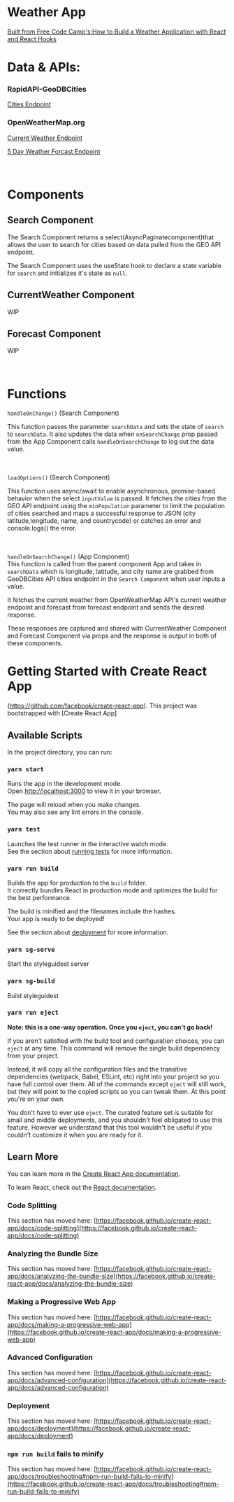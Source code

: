 
# Weather App
[Built from Free Code Camp's:How to Build a Weather Application with React and React Hooks](https://www.freecodecamp.org/news/learn-react-by-building-a-weather-app/)

# Data & APIs:
### RapidAPI-GeoDBCities
 [Cities Endpoint](https://rapidapi.com/wirefreethought/api/geodb-cities)

### OpenWeatherMap.org
[Current Weather Endpoint](https://openweathermap.org/current)
 <br>

[5 Day Weather Forcast Endpoint](https://openweathermap.org/forecast5)
<br>
<br>
<br>
# Components
## Search Component
The Search Component returns a select(AsyncPaginatecomponent)that allows the user to search for cities based on data pulled from the GEO API endpoint.

The Search Component uses the useState hook to declare a state variable for `search` and initializes it's state as `null`.

## CurrentWeather Component
WIP

## Forecast Component
WIP
<br>
<br>
<br>
# Functions
`handleOnChange()` (Search Component)
<br>

 This function passes the parameter `searchData` and sets the state of `search` to `searchData`. It also updates the data when `onSearchChange` prop passed from the App Component calls `handleOnSearchChange`  to log out the data value.
<br>
<br>
<br>

`loadOptions()` (Search Component)
<br>

This function uses async/await to enable asynchronous, promise-based behavior when the select `inputValue` is passed.  It fetches the cities from the GEO API endpoint using the `minPopulation` parameter to limit the population of cities searched and maps a successful response to JSON (city latitude,longitude, name, and countrycode) or catches an error and console.logs() the error.
<br>
<br>
<br>

`handleOnSearchChange()` (App Component)
<br>
This function is called from the parent component App and takes in `searchData` which is longitude, latitude, and city name are grabbed from GeoDBCities API cities endpoint in the `Search Component` when user inputs a value.
<br>

It fetches the current weather from OpenWeatherMap API's current weather endpoint and forecast from forecast endpoint and sends the desired response.

These responses are captured and shared with CurrentWeather Component and Forecast Component via props and the response is output in both of these components.

# Getting Started with Create React App
(https://github.com/facebook/create-react-app).
This project was bootstrapped with [Create React App]

## Available Scripts

In the project directory, you can run:

### `yarn start`

Runs the app in the development mode.\
Open [http://localhost:3000](http://localhost:3000) to view it in your browser.

The page will reload when you make changes.\
You may also see any lint errors in the console.

### `yarn test`

Launches the test runner in the interactive watch mode.\
See the section about [running tests](https://facebook.github.io/create-react-app/docs/running-tests) for more information.

### `yarn run build`

Builds the app for production to the `build` folder.\
It correctly bundles React in production mode and optimizes the build for the best performance.

The build is minified and the filenames include the hashes.\
Your app is ready to be deployed!

See the section about [deployment](https://facebook.github.io/create-react-app/docs/deployment) for more information.

### `yarn sg-serve`
Start the styleguidest server

### `yarn sg-build`
Build styleguidest 
    

### `yarn run eject`

**Note: this is a one-way operation. Once you `eject`, you can't go back!**

If you aren't satisfied with the build tool and configuration choices, you can `eject` at any time. This command will remove the single build dependency from your project.

Instead, it will copy all the configuration files and the transitive dependencies (webpack, Babel, ESLint, etc) right into your project so you have full control over them. All of the commands except `eject` will still work, but they will point to the copied scripts so you can tweak them. At this point you're on your own.

You don't have to ever use `eject`. The curated feature set is suitable for small and middle deployments, and you shouldn't feel obligated to use this feature. However we understand that this tool wouldn't be useful if you couldn't customize it when you are ready for it.

## Learn More

You can learn more in the [Create React App documentation](https://facebook.github.io/create-react-app/docs/getting-started).

To learn React, check out the [React documentation](https://reactjs.org/).

### Code Splitting

This section has moved here: [https://facebook.github.io/create-react-app/docs/code-splitting](https://facebook.github.io/create-react-app/docs/code-splitting)

### Analyzing the Bundle Size

This section has moved here: [https://facebook.github.io/create-react-app/docs/analyzing-the-bundle-size](https://facebook.github.io/create-react-app/docs/analyzing-the-bundle-size)

### Making a Progressive Web App

This section has moved here: [https://facebook.github.io/create-react-app/docs/making-a-progressive-web-app](https://facebook.github.io/create-react-app/docs/making-a-progressive-web-app)

### Advanced Configuration

This section has moved here: [https://facebook.github.io/create-react-app/docs/advanced-configuration](https://facebook.github.io/create-react-app/docs/advanced-configuration)

### Deployment

This section has moved here: [https://facebook.github.io/create-react-app/docs/deployment](https://facebook.github.io/create-react-app/docs/deployment)

### `npm run build` fails to minify

This section has moved here: [https://facebook.github.io/create-react-app/docs/troubleshooting#npm-run-build-fails-to-minify](https://facebook.github.io/create-react-app/docs/troubleshooting#npm-run-build-fails-to-minify)
